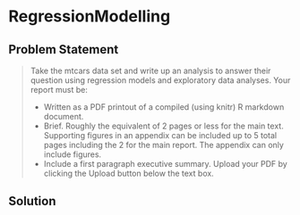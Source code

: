 # RegressionModelling

## Problem Statement
> Take the mtcars data set and write up an analysis to answer their question using regression models and exploratory data analyses.
> Your report must be:
>
> - Written as a PDF printout of a compiled (using knitr) R markdown document.
> - Brief. Roughly the equivalent of 2 pages or less for the main text. Supporting figures in an appendix can be included up to 5 total pages including the 2 for the main report. The appendix can only include figures.
> - Include a first paragraph executive summary.
> Upload your PDF by clicking the Upload button below the text box.


## Solution
